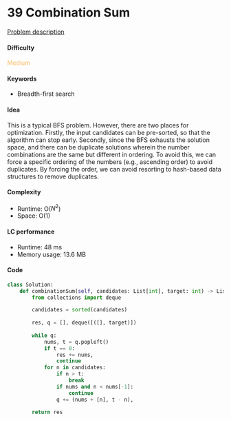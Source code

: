 39 Combination Sum
=======================
[Problem description](https://leetcode.com/problems/combination-sum/)

#### Difficulty
<span style="color:#FABC60">Medium</span>

#### Keywords
- Breadth-first search
  
#### Idea
This is a typical BFS problem. However, there are two places for optimization. Firstly, the input candidates can be pre-sorted, so that the algorithm can stop early. Secondly, since the BFS exhausts the solution space, and there can be duplicate solutions wherein the number combinations are the same but different in ordering. To avoid this, we can force a specific ordering of the numbers (e.g., ascending order) to avoid duplicates. By forcing the order, we can avoid resorting to hash-based data structures to remove duplicates. 

#### Complexity
- Runtime: O($N^2$)
- Space: O(1)
  
#### LC performance
- Runtime: 48 ms
- Memory usage: 13.6 MB

#### Code
```python
class Solution:
    def combinationSum(self, candidates: List[int], target: int) -> List[List[int]]:
        from collections import deque

        candidates = sorted(candidates)
        
        res, q = [], deque([([], target)])
        
        while q:
            nums, t = q.popleft()
            if t == 0:
                res += nums,
                continue
            for n in candidates:
                if n > t:
                    break
                if nums and n < nums[-1]:
                    continue
                q += (nums + [n], t - n),
        
        return res
```